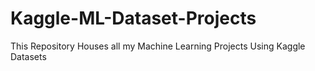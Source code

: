 # Kaggle-ML-Dataset-Projects
This Repository Houses all my Machine Learning Projects Using Kaggle Datasets
